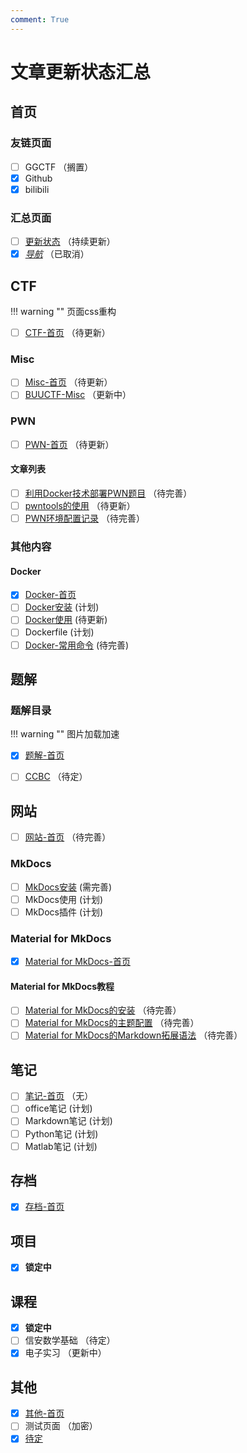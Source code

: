 ```yaml
---
comment: True
---
```

# 文章更新状态汇总

## 首页

### 友链页面

+ [ ] GGCTF （搁置）
+ [x] Github
+ [x] bilibili

### 汇总页面

+ [ ] [更新状态](activity.md) （持续更新）
+ [x] [*导航*](map.md) （已取消）

## CTF

!!! warning ""
    页面css重构

+ [ ] [CTF-首页](../CTF/index.md) （待更新）

### Misc

+ [ ] [Misc-首页](../CTF/Misc/index.md) （待更新）
+ [ ] [BUUCTF-Misc](../CTF/Misc/BUUCTF/index.md) （更新中）

### PWN

+ [ ] [PWN-首页](../CTF/PWN/index.md) （待更新）

#### 文章列表

+ [ ] [利用Docker技术部署PWN题目](../CTF/PWN/env.md) （待完善）
+ [ ] [pwntools的使用](../CTF/PWN/pwntools/notes.md) （待更新）
+ [ ] [PWN环境配置记录](../CTF/PWN/env.md) （待完善）

### 其他内容

#### Docker

+ [x] [Docker-首页](../CTF/Docker/index.md)
+ [ ] [Docker安装](../CTF/Docker/index.md#Docker安装) (计划)
+ [ ] [Docker使用](../CTF/Docker/index.md#Docker使用) (待更新)
+ [ ] Dockerfile (计划)
+ [ ] [Docker-常用命令](../CTF/Docker/command.md) (待完善)

## 题解

### 题解目录

!!! warning ""
    图片加载加速

+ [x] [题解-首页](../WriteUp//index.md)

+ [ ] [CCBC](../Other/CCBC/index.md) （待定）

## 网站

+ [ ] [网站-首页](../Website/index.md) （待完善）

### MkDocs

+ [ ] [MkDocs安装](../Website/MkDocs/mkdocs.md) (需完善)
+ [ ] MkDocs使用 (计划)
+ [ ] MkDocs插件 (计划)

### Material for MkDocs

+ [x] [Material for MkDocs-首页](../Website/MkDocs/mkdocs-material/index.md)

#### Material for MkDocs教程

+ [ ] [Material for MkDocs的安装](../Website//MkDocs/mkdocs-material/config.md) （待完善）
+ [ ] [Material for MkDocs的主题配置](../Website//MkDocs/mkdocs-material/theme.md) （待完善）
+ [ ] [Material for MkDocs的Markdown拓展语法](../Website//MkDocs/mkdocs-material/mdextra.md) （待完善）

## 笔记

+ [ ] [笔记-首页](../Notes/index.md) （无）
+ [ ] office笔记 (计划)
+ [ ] Markdown笔记 (计划)
+ [ ] Python笔记 (计划)
+ [ ] Matlab笔记 (计划)

## 存档

+ [x] [存档-首页](../Archive/index.md)

## 项目

+ [x] **锁定中**

## 课程

+ [x] **锁定中**
+ [ ] 信安数学基础 （待定）
+ [x] 电子实习 （更新中）

## 其他

+ [x] [其他-首页](../Other/index.md)
+ [ ] 测试页面 （加密）
+ [x] [待定](../Home/list.md)
